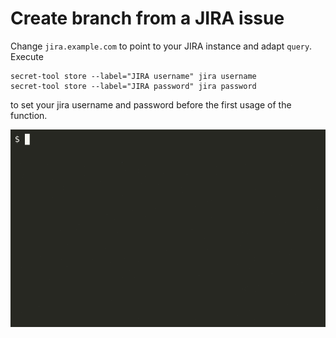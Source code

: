 # Create branch from a JIRA issue

Change `jira.example.com` to point to your JIRA instance and adapt `query`. Execute
```
secret-tool store --label="JIRA username" jira username
secret-tool store --label="JIRA password" jira password
```
to set your jira username and password before the first usage of the function.

![](create-branch.gif)
